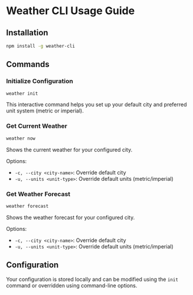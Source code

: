 # Weather CLI Usage Guide

## Installation

```bash
npm install -g weather-cli
```

## Commands

### Initialize Configuration

```bash
weather init
```

This interactive command helps you set up your default city and preferred unit system (metric or imperial).

### Get Current Weather

```bash
weather now
```

Shows the current weather for your configured city.

Options:

- `-c, --city <city-name>`: Override default city
- `-u, --units <unit-type>`: Override default units (metric/imperial)

### Get Weather Forecast

```bash
weather forecast
```

Shows the weather forecast for your configured city.

Options:

- `-c, --city <city-name>`: Override default city
- `-u, --units <unit-type>`: Override default units (metric/imperial)

## Configuration

Your configuration is stored locally and can be modified using the `init` command or overridden using command-line options.
